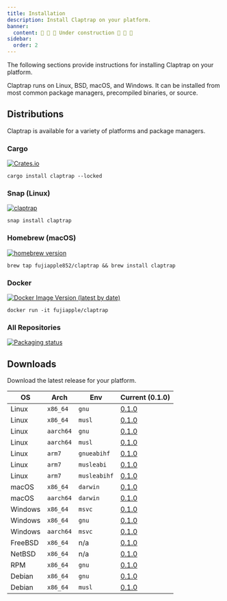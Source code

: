 ```yaml
---
title: Installation
description: Install Claptrap on your platform.
banner:
  content: 🚧 🚧 🚧 Under construction 🚧 🚧 🚧
sidebar:
  order: 2
---
```


The following sections provide instructions for installing Claptrap on your platform.

Claptrap runs on Linux, BSD, macOS, and Windows. It can be installed from most common package managers, precompiled
binaries, or source.

## Distributions

Claptrap is available for a variety of platforms and package managers.

### Cargo

[![Crates.io](https://img.shields.io/crates/v/claptrap)](https://crates.io/crates/claptrap/0.1.0)

```shell
cargo install claptrap --locked
```

### Snap (Linux)

[![claptrap](https://snapcraft.io/claptrap/badge.svg)](https://snapcraft.io/claptrap)

```shell
snap install claptrap
```

### Homebrew (macOS)

[![homebrew version](https://img.shields.io/badge/homebrew-0.1.0-orange)](https://github.com/fujiapple852/homebrew-claptrap)

```shell
brew tap fujiapple852/claptrap && brew install claptrap
```

### Docker

[![Docker Image Version (latest by date)](https://img.shields.io/docker/v/fujiapple/claptrap)](https://hub.docker.com/r/fujiapple/claptrap/)

```shell
docker run -it fujiapple/claptrap
```

### All Repositories

[![Packaging status](https://repology.org/badge/vertical-allrepos/claptrap.svg)](https://repology.org/project/claptrap/versions)

## Downloads

Download the latest release for your platform.

| OS      | Arch      | Env          | Current (0.1.0)                                                                                                                |
| ------- | --------- | ------------ | ------------------------------------------------------------------------------------------------------------------------------ |
| Linux   | `x86_64`  | `gnu`        | [0.1.0](https://github.com/fujiapple852/claptrap/releases/download/0.1.0/claptrap-0.1.0-x86_64-unknown-linux-gnu.tar.gz)       |
| Linux   | `x86_64`  | `musl`       | [0.1.0](https://github.com/fujiapple852/claptrap/releases/download/0.1.0/claptrap-0.1.0-x86_64-unknown-linux-musl.tar.gz)      |
| Linux   | `aarch64` | `gnu`        | [0.1.0](https://github.com/fujiapple852/claptrap/releases/download/0.1.0/claptrap-0.1.0-aarch64-unknown-linux-gnu.tar.gz)      |
| Linux   | `aarch64` | `musl`       | [0.1.0](https://github.com/fujiapple852/claptrap/releases/download/0.1.0/claptrap-0.1.0-aarch64-unknown-linux-musl.tar.gz)     |
| Linux   | `arm7`    | `gnueabihf`  | [0.1.0](https://github.com/fujiapple852/claptrap/releases/download/0.1.0/claptrap-0.1.0-armv7-unknown-linux-gnueabihf.tar.gz)  |
| Linux   | `arm7`    | `musleabi`   | [0.1.0](https://github.com/fujiapple852/claptrap/releases/download/0.1.0/claptrap-0.1.0-armv7-unknown-linux-musleabi.tar.gz)   |
| Linux   | `arm7`    | `musleabihf` | [0.1.0](https://github.com/fujiapple852/claptrap/releases/download/0.1.0/claptrap-0.1.0-armv7-unknown-linux-musleabihf.tar.gz) |
| macOS   | `x86_64`  | `darwin`     | [0.1.0](https://github.com/fujiapple852/claptrap/releases/download/0.1.0/claptrap-0.1.0-x86_64-apple-darwin.tar.gz)            |
| macOS   | `aarch64` | `darwin`     | [0.1.0](https://github.com/fujiapple852/claptrap/releases/download/0.1.0/claptrap-0.1.0-aarch64-apple-darwin.tar.gz)           |
| Windows | `x86_64`  | `msvc`       | [0.1.0](https://github.com/fujiapple852/claptrap/releases/download/0.1.0/claptrap-0.1.0-x86_64-pc-windows-msvc.zip)            |
| Windows | `x86_64`  | `gnu`        | [0.1.0](https://github.com/fujiapple852/claptrap/releases/download/0.1.0/claptrap-0.1.0-x86_64-pc-windows-gnu.zip)             |
| Windows | `aarch64` | `msvc`       | [0.1.0](https://github.com/fujiapple852/claptrap/releases/download/0.1.0/claptrap-0.1.0-aarch64-pc-windows-msvc.zip)           |
| FreeBSD | `x86_64`  | n/a          | [0.1.0](https://github.com/fujiapple852/claptrap/releases/download/0.1.0/claptrap-0.1.0-x86_64-unknown-freebsd.tar.gz)         |
| NetBSD  | `x86_64`  | n/a          | [0.1.0](https://github.com/fujiapple852/claptrap/releases/download/0.1.0/claptrap-0.1.0-x86_64-unknown-netbsd.tar.gz)          |
| RPM     | `x86_64`  | `gnu`        | [0.1.0](https://github.com/fujiapple852/claptrap/releases/download/0.1.0/claptrap-0.1.0-x86_64.rpm)                            |
| Debian  | `x86_64`  | `gnu`        | [0.1.0](https://github.com/fujiapple852/claptrap/releases/download/0.1.0/claptrap_x86_64-unknown-linux-gnu_0.1.0_amd64.deb)    |
| Debian  | `x86_64`  | `musl`       | [0.1.0](https://github.com/fujiapple852/claptrap/releases/download/0.1.0/claptrap_x86_64-unknown-linux-musl_0.1.0_amd64.deb)   |
